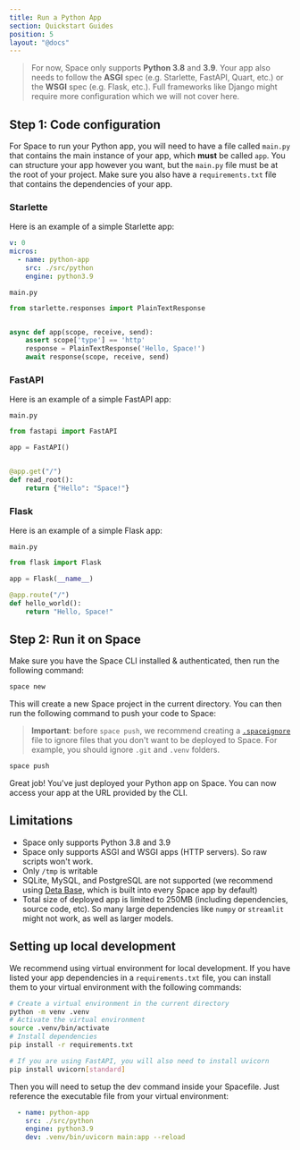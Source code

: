```yaml
---
title: Run a Python App
section: Quickstart Guides
position: 5
layout: "@docs"
---
```


> For now, Space only supports __Python 3.8__ and __3.9__. Your app also needs to follow the __ASGI__ spec (e.g. Starlette, FastAPI, Quart, etc.) or the __WSGI__ spec (e.g. Flask, etc.). Full frameworks like Django might require more configuration which we will not cover here.

## Step 1: Code configuration

For Space to run your Python app, you will need to have a file called `main.py` that contains the main instance of your app, which __must__ be called `app`. You can structure your app however you want, but the `main.py` file must be at the root of your project. Make sure you also have a `requirements.txt` file that contains the dependencies of your app.

### Starlette
Here is an example of a simple Starlette app:

```yaml
v: 0
micros:
  - name: python-app
    src: ./src/python
    engine: python3.9
```

`main.py`
```python
from starlette.responses import PlainTextResponse


async def app(scope, receive, send):
    assert scope['type'] == 'http'
    response = PlainTextResponse('Hello, Space!')
    await response(scope, receive, send)
```

### FastAPI
Here is an example of a simple FastAPI app:

`main.py`
```python
from fastapi import FastAPI

app = FastAPI()


@app.get("/")
def read_root():
    return {"Hello": "Space!"}
```

### Flask
Here is an example of a simple Flask app:

`main.py`
```python
from flask import Flask

app = Flask(__name__)

@app.route("/")
def hello_world():
    return "Hello, Space!"
```


## Step 2: Run it on Space
Make sure you have the Space CLI installed & authenticated, then run the following command:

```bash
space new
```
This will create a new Space project in the current directory. You can then run the following command to push your code to Space:
> __Important__: before `space push`, we recommend creating a [`.spaceignore`](/docs/en/basics/revisions#ignoring-files-and-directories) file to ignore files that you don't want to be deployed to Space. For example, you should ignore `.git` and `.venv` folders.


```bash
space push
```

Great job! You've just deployed your Python app on Space. You can now access your app at the URL provided by the CLI.

## Limitations
- Space only supports Python 3.8 and 3.9
- Space only supports ASGI and WSGI apps (HTTP servers). So raw scripts won't work.
- Only `/tmp` is writable
- SQLite, MySQL, and PostgreSQL are not supported (we recommend using [Deta Base](/docs/en/reference/base/sdk), which is built into every Space app by default)
- Total size of deployed app is limited to 250MB (including dependencies, source code, etc). So many large dependencies like `numpy` or `streamlit` might not work, as well as larger models.

## Setting up local development

We recommend using virtual environment for local development. If you have listed your app dependencies in a `requirements.txt` file, you can install them to your virtual environment with the following commands:

```bash
# Create a virtual environment in the current directory
python -m venv .venv
# Activate the virtual environment
source .venv/bin/activate
# Install dependencies
pip install -r requirements.txt

# If you are using FastAPI, you will also need to install uvicorn
pip install uvicorn[standard]
```

Then you will need to setup the dev command inside your Spacefile. Just reference the executable file from your virtual environment:

```yaml
  - name: python-app
    src: ./src/python
    engine: python3.9
    dev: .venv/bin/uvicorn main:app --reload
```